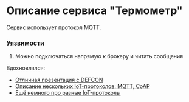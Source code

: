 # Описание сервиса "Термометр"

Сервис использует протокол MQTT.

### Уязвимости

1. Можно подключаться напрямую к брокеру и читать сообщения


Вдохновлялся:
* [Отличная презентация с DEFCON](https://media.defcon.org/DEF%20CON%2024/DEF%20CON%2024%20presentations/DEFCON-24-Lucas-Lundgren-Light-Weight%20Protocol-Critical-Implications.pdf)
* [Описание нескольких IoT-протоколов: MQTT, CoAP](https://www.slideshare.net/jvermillard/eclipsecon-na-14-one-protocol-to-rule-them-all)
* [Ещё немного про разные IoT-протоколы](https://www.postscapes.com/internet-of-things-protocols/)
